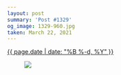 ```yaml
---
layout: post
summary: 'Post #1329'
og_image: 1329-960.jpg
taken: March 22, 2021
---
```


<div class="post">
 <time>
  <a href="/1329">
   {{ page.date | date: "%B %-d, %Y" }}
  </a>
 </time>
 <a href="/1329">
  <figure data-taken="3/22/2021">
   <img sizes="(min-width: 700px) 50vw, calc(100vw - 2rem)" src="{{ site.assets_url }}/1329-480.jpg" srcset="{{ site.assets_url }}/1329-240.jpg 240w, {{ site.assets_url }}/1329-480.jpg 480w, {{ site.assets_url }}/1329-720.jpg 720w, {{ site.assets_url }}/1329-960.jpg 960w"/>
  </figure>
 </a>
</div>
